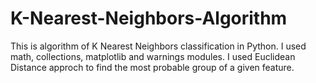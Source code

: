 # K-Nearest-Neighbors-Algorithm
This is algorithm of K Nearest Neighbors classification in Python.
I used math, collections, matplotlib and warnings modules. I used Euclidean Distance approch to find the most probable group of a given feature.
